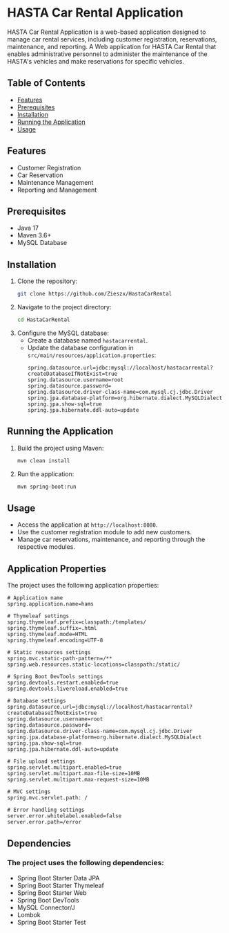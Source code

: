 # HASTA Car Rental Application

HASTA Car Rental Application is a web-based application designed to manage car rental services, including customer registration, reservations, maintenance, and reporting. A Web application for HASTA Car Rental that enables administrative personnel to administer the maintenance of the HASTA's vehicles and make reservations for specific vehicles.

## Table of Contents
- [Features](#features)
- [Prerequisites](#prerequisites)
- [Installation](#installation)
- [Running the Application](#running-the-application)
- [Usage](#usage)

## Features
- Customer Registration
- Car Reservation
- Maintenance Management
- Reporting and Management

## Prerequisites
- Java 17
- Maven 3.6+
- MySQL Database

## Installation
1. Clone the repository:
    ```sh
    git clone https://github.com/Zieszx/HastaCarRental
    ```
2. Navigate to the project directory:
    ```sh
    cd HastaCarRental
    ```
3. Configure the MySQL database:
    - Create a database named `hastacarrental`.
    - Update the database configuration in `src/main/resources/application.properties`:
        ```properties
        spring.datasource.url=jdbc:mysql://localhost/hastacarrental?createDatabaseIfNotExist=true
        spring.datasource.username=root
        spring.datasource.password=
        spring.datasource.driver-class-name=com.mysql.cj.jdbc.Driver
        spring.jpa.database-platform=org.hibernate.dialect.MySQLDialect
        spring.jpa.show-sql=true
        spring.jpa.hibernate.ddl-auto=update
        ```

## Running the Application
1. Build the project using Maven:
    ```sh
    mvn clean install
    ```
2. Run the application:
    ```sh
    mvn spring-boot:run
    ```

## Usage
- Access the application at `http://localhost:8080`.
- Use the customer registration module to add new customers.
- Manage car reservations, maintenance, and reporting through the respective modules.

## Application Properties
The project uses the following application properties:
```properties
# Application name
spring.application.name=hams

# Thymeleaf settings
spring.thymeleaf.prefix=classpath:/templates/
spring.thymeleaf.suffix=.html
spring.thymeleaf.mode=HTML
spring.thymeleaf.encoding=UTF-8

# Static resources settings
spring.mvc.static-path-pattern=/**
spring.web.resources.static-locations=classpath:/static/

# Spring Boot DevTools settings
spring.devtools.restart.enabled=true
spring.devtools.livereload.enabled=true

# Database settings
spring.datasource.url=jdbc:mysql://localhost/hastacarrental?createDatabaseIfNotExist=true
spring.datasource.username=root
spring.datasource.password=
spring.datasource.driver-class-name=com.mysql.cj.jdbc.Driver
spring.jpa.database-platform=org.hibernate.dialect.MySQLDialect
spring.jpa.show-sql=true
spring.jpa.hibernate.ddl-auto=update

# File upload settings
spring.servlet.multipart.enabled=true
spring.servlet.multipart.max-file-size=10MB
spring.servlet.multipart.max-request-size=10MB

# MVC settings
spring.mvc.servlet.path: /

# Error handling settings
server.error.whitelabel.enabled=false
server.error.path=/error
```

## Dependencies
### The project uses the following dependencies:

- Spring Boot Starter Data JPA
- Spring Boot Starter Thymeleaf
- Spring Boot Starter Web
- Spring Boot DevTools
- MySQL Connector/J
- Lombok
- Spring Boot Starter Test
